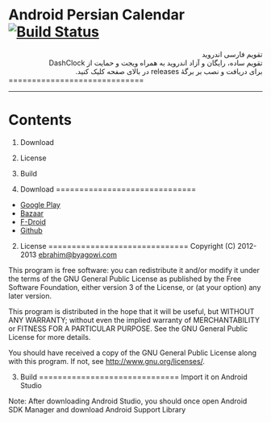 Android Persian Calendar [![Build Status](https://buildhive.cloudbees.com/job/ebraminio/job/DroidPersianCalendar/badge/icon)](https://buildhive.cloudbees.com/job/ebraminio/job/DroidPersianCalendar/)
=============================
<div lang="fa" dir="rtl">تقویم فارسی اندروید<br />
تقویم ساده، رایگان و آزاد اندروید به همراه ویجت و حمایت از DashClock<br />
برای دریافت و نصب بر برگهٔ releases در بالای صفحه کلیک کنید.</div>
=============================

------------------------------
Contents
==============================

1. Download
2. License
3. Build

1. Download
==============================
* [Google Play](https://play.google.com/store/apps/details?id=com.byagowi.persiancalendar)
* [Bazaar](http://cafebazaar.ir/app/com.byagowi.persiancalendar)
* [F-Droid](http://f-droid.org/repository/browse/?fdid=com.byagowi.persiancalendar)
* [Github](https://github.com/ebraminio/DroidPersianCalendar/releases/)

2. License
==============================
Copyright (C) 2012-2013  ebrahim@byagowi.com

This program is free software: you can redistribute it and/or modify 
it under the terms of the GNU General Public License as published by 
the Free Software Foundation, either version 3 of the License, or 
(at your option) any later version.

This program is distributed in the hope that it will be useful, 
but WITHOUT ANY WARRANTY; without even the implied warranty of 
MERCHANTABILITY or FITNESS FOR A PARTICULAR PURPOSE.  See the 
GNU General Public License for more details.

You should have received a copy of the GNU General Public License 
along with this program.  If not, see http://www.gnu.org/licenses/.

3. Build
==============================
Import it on Android Studio

Note: After downloading Android Studio, you should once open
Android SDK Manager and download Android Support Library
